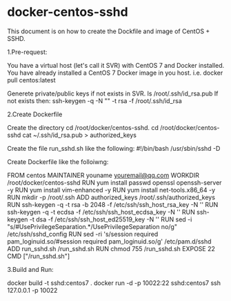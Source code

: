 # docker-centos-sshd

This document is on how to create the Dockfile and image of CentOS + SSHD.

1.Pre-request:

You have a virtual host (let's call it SVR) with CentOS 7 and Docker installed.
You have already installed a CentOS 7 Docker image in you host.
i.e. docker pull centos:latest

Generete private/public keys if not exists in SVR.
ls /root/.ssh/id_rsa.pub 
If not exists then:
ssh-keygen -q -N "" -t rsa -f /root/.ssh/id_rsa

2.Create Dockerfile

Create the directory cd /root/docker/centos-sshd.
cd /root/docker/centos-sshd
cat ~/.ssh/id_rsa.pub > authorized_keys

Create the file run_sshd.sh like the following:
#!/bin/bash
/usr/sbin/sshd -D

Create Dockerfile like the folloiwng:

FROM centos
MAINTAINER youname youremail@qq.com
WORKDIR /root/docker/centos-sshd
RUN yum install passwd openssl openssh-server -y
RUN yum install vim-enhanced -y
RUN yum install net-tools.x86_64 -y
RUN mkdir -p /root/.ssh
ADD authorized_keys /root/.ssh/authorized_keys
RUN ssh-keygen -q -t rsa -b 2048 -f /etc/ssh/ssh_host_rsa_key -N '' 
RUN ssh-keygen -q -t ecdsa -f /etc/ssh/ssh_host_ecdsa_key -N ''
RUN ssh-keygen -t dsa -f /etc/ssh/ssh_host_ed25519_key  -N '' 
RUN sed -i "s/#UsePrivilegeSeparation.*/UsePrivilegeSeparation no/g" /etc/ssh/sshd_config
RUN sed -ri 's/session    required     pam_loginuid.so/#session    required     pam_loginuid.so/g' /etc/pam.d/sshd
ADD run_sshd.sh /run_sshd.sh
RUN chmod 755 /run_sshd.sh
EXPOSE 22
CMD ["/run_sshd.sh"]

3.Build and Run:

docker build -t sshd:centos7 .
docker run -d -p 10022:22 sshd:centos7
ssh 127.0.0.1 -p 10022

